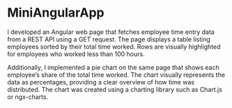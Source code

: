 # MiniAngularApp

I developed an Angular web page that fetches employee time entry data from a REST API using a GET request. The page displays a table listing employees sorted by their total time worked. Rows are visually highlighted for employees who worked less than 100 hours.

Additionally, I implemented a pie chart on the same page that shows each employee’s share of the total time worked. The chart visually represents the data as percentages, providing a clear overview of how time was distributed. The chart was created using a charting library such as Chart.js or ngx-charts.
